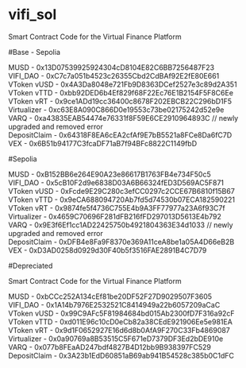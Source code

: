 # vifi_sol
Smart Contract Code for the Virtual Finance Platform

#Base - Sepolia

MUSD          -        0x13D07539925924304cD8104E82C6BB7256487F23<br />
VIFI_DAO      -        0xC7c7a051b4523c26355Cbd2CdBAf92E2fE80E661<br />
VToken vUSD   -        0x4A3Da8048e721Fb9D8363DCef2527e3c89d2A351<br />
VToken vTTD   -        0xbb92DED6b4Ef829f68F22Ec76E1B2154F5F8C6Ee<br />
VToken vRT    -        0x9ce1ADd19cc36400c8678F202EBCB22C296bD1F5<br />
Virtualizer   -        0xc63E8A090C866D0e19553c73be02175242d52e9e<br />
VARQ          -        0xa43835EAB54474e76331f8F59E6CE2910964893C // newly upgraded and removed error<br /> 
DepositClaim  -        0x64318F8EA6cEA2cfAf9E7bB5521a8FCe8Da6fC7D<br />
VEX           -        0x6B51b94177C3fcaDF71aB7f94BFc8822C1149fbD<br />

#Sepolia

MUSD          -        0xB152BB6e264E90A23e86617B1763FB4e734F50c5<br />
VIFI_DAO      -        0x5cB10F2d9e6838D03A6B66324fED3D569AC5F871<br />
VToken vUSD   -        0xFcde9E29C280c3efCC0297c2CCE67B6810f15B67<br />
VToken vTTD   -        0x9eCA688094720Ab7fd5d74530b07ECA182590221<br />
VToken vRT    -        0x9874fe5f4736C755E4b9A3FF77977a23A6f93C7f<br />
Virtualizer   -        0x4659C70696F281dFB216fFD297013D5613E4b792<br />
VARQ          -        0x9E3f6Ef1cc1AD22425750b4921804363E34d1033 // newly upgraded and removed error<br /> 
DepositClaim  -        0xDFB4e8Fa9F8370e369A11ceA8be1a05A4D66eB2B<br />
VEX           -        0xD3AD0258d0929d30F40b5f3516FAE2891B4C7D79<br />

#Depreciated

Smart Contract Code for the Virtual Finance Platform

MUSD          -        0xbCCc252A134cEf81be20DF52F27D9029507F3605<br />
VIFI_DAO      -        0x1A14b7976E2532521C8414949a22b6057209aCaC<br />
VToken vUSD   -        0x99C9AFc5F81984684bd015Ab2300fD7F316a92cF<br />
VToken vTTD   -        0xd011E96c10cD0eCb82a38CEdE921906Ee5e981EA<br />
VToken vRT    -        0x9d1F0652927E16d6d8b0AfA9F270C33Fb4869087<br />
Virtualizer   -        0x0a90769a8B53515C5F671eD7379DF3Ed2bDE910e<br />
VARQ          -        0x077b8FEaAD247bdf4827B4D12bb9B938397FC529<br />
DepositClaim  -        0x3A23b1EdD60851aB69ab941B54528c385b0C1dFC<br />

